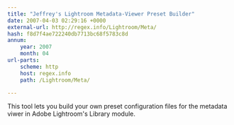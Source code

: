 ```yaml
---
title: "Jeffrey's Lightroom Metadata-Viewer Preset Builder"
date: 2007-04-03 02:29:16 +0000
external-url: http://regex.info/Lightroom/Meta/
hash: f8d7f4ae722240db7713bc68f5783c8d
annum:
    year: 2007
    month: 04
url-parts:
    scheme: http
    host: regex.info
    path: /Lightroom/Meta/

---
```


This tool lets you build your own preset configuration files for the metadata viwer in Adobe Lightroom's Library module.
